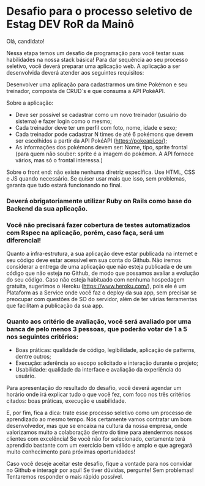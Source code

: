 # Desafio para o processo seletivo de Estag DEV RoR da Mainô

Olá, candidato!

Nessa etapa temos um desafio de programação para você testar suas habilidades na nossa stack básica! Para dar sequência ao seu processo seletivo, você deverá preparar uma aplicação web. A aplicação a ser desenvolvida deverá atender aos seguintes requisitos:

Desenvolver uma aplicação para cadastrarmos um time Pokémon e seu treinador, composta de CRUD´s e que consuma a API PokéAPI.

Sobre a aplicação:

* Deve ser possível se cadastrar como um novo treinador (usuário do sistema) e fazer login como o mesmo;
* Cada treinador deve ter um perfil com foto, nome, idade e sexo;
* Cada treinador pode cadastrar N times de até 6 pokémons que devem ser escolhidos a partir da API PokéAPI (https://pokeapi.co/);
* As informações dos pokémons devem ser: Nome, tipo, sprite frontal (para quem não souber: sprite é a imagem do pokémon. A API fornece vários, mas só o frontal interessa.)

Sobre o front end: não existe nenhuma diretriz específica. Use HTML, CSS e JS quando necessário. Se quiser usar mais que isso, sem problemas, garanta que tudo estará funcionando no final.

### Deverá obrigatoriamente utilizar Ruby on Rails como base do Backend da sua aplicação.

### Você não precisará fazer cobertura de testes automatizados com Rspec na aplicação, porém, caso faça, será um diferencial!

Quanto a infra-estrutura, a sua aplicação deve estar publicada na internet e seu código deve estar acessível em sua conta do Github. Não iremos considerar a entrega de uma aplicação que não esteja publicada e de um código que não esteja no Github, de modo que possamos avaliar a evolução do seu código. Caso não esteja habituado com nenhuma hospedagem gratuita, sugerimos o Heroku (https://www.heroku.com/), pois ele é um Plataform as a Service onde você faz o deploy da sua app, sem precisar se preocupar com questões de SO do servidor, além de ter várias ferramentas que facilitam a publicação da sua app.

### Quanto aos critério de avaliação, você será avaliado por uma banca de pelo menos 3 pessoas, que poderão votar de 1 a 5 nos seguintes critérios:

* Boas práticas: qualidade de código, legibilidade, aplicação de patterns, dentre outros;
* Execução: aderência ao escopo solicitado e interação durante o projeto;
* Usabilidade: qualidade da interface e avaliação da experiência do usuário.

Para apresentação do resultado do desafio, você deverá agendar um horário onde irá explicar tudo o que você fez, com foco nos três critérios citados: boas práticas, execução e usabilidade.

E, por fim, fica a dica: trate esse processo seletivo como um processo de aprendizado ao mesmo tempo. Nós certamente vamos contratar um bom desenvolvedor, mas que se encaixa na cultura da nossa empresa, onde valorizamos muito a colaboração dentro do time para atendermos nossos clientes com excelência! Se você não for selecionado, certamente terá aprendido bastante com um exercício bem válido e amplo e que agregará muito conhecimento para próximas oportunidades!

Caso você deseje aceitar este desafio, fique a vontade para nos convidar no Github e interagir por aqui! Se tiver dúvidas, pergunte! Sem problemas! Tentaremos responder o mais rápido possível.
